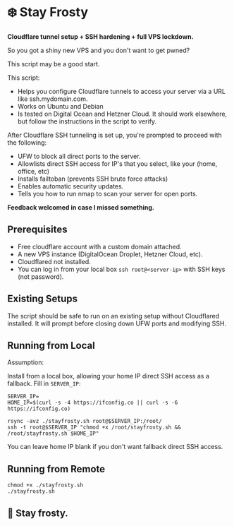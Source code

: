 # ❄️ Stay Frosty

**Cloudflare tunnel setup + SSH hardening + full VPS lockdown.**

So you got a shiny new VPS and you don't want to get pwned? 

This script may be a good start. 

This script:
* Helps you configure Cloudflare tunnels to access your server via a URL like ssh.mydomain.com.
* Works on Ubuntu and Debian
* Is tested on Digital Ocean and Hetzner Cloud. It should work elsewhere, but follow the instructions in the script to verify.

After Cloudflare SSH tunneling is set up, you're prompted to proceed with the following:
* UFW to block all direct ports to the server.
* Allowlists direct SSH access for IP's that you select, like your (home, office, etc)
* Installs failtoban (prevents SSH brute force attacks)
* Enables automatic security updates.
* Tells you how to run nmap to scan your server for open ports.

**Feedback welcomed in case I missed something.** 

## Prerequisites

* Free cloudflare account with a custom domain attached.
* A new VPS instance (DigitalOcean Droplet, Hetzner Cloud, etc).
* Cloudflared not installed.
* You can log in from your local box `ssh root@<server-ip>` with SSH keys (not password).

## Existing Setups
The script should be safe to run on an existing setup without Cloudflared installed. It will prompt before closing down UFW ports and modifying SSH.

## Running from Local

Assumption:

Install from a local box, allowing your home IP direct SSH access as a fallback. Fill in `SERVER_IP`: 
```
SERVER_IP=
HOME_IP=$(curl -s -4 https://ifconfig.co || curl -s -6 https://ifconfig.co)

rsync -avz ./stayfrosty.sh root@$SERVER_IP:/root/
ssh -t root@$SERVER_IP "chmod +x /root/stayfrosty.sh && /root/stayfrosty.sh $HOME_IP"
```

You can leave home IP blank if you don't want fallback direct SSH access.

## Running from Remote
```
chmod +x ./stayfrosty.sh
./stayfrosty.sh
```

## 🧊 Stay frosty.
